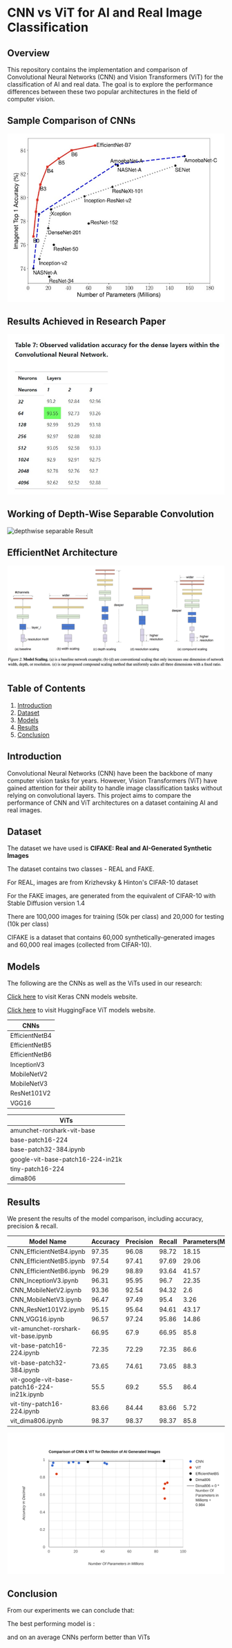 # CNN vs ViT for AI and Real Image Classification

## Overview
This repository contains the implementation and comparison of Convolutional Neural Networks (CNN) and Vision Transformers (ViT) for the classification of AI and real data. The goal is to explore the performance differences between these two popular architectures in the field of computer vision.

## Sample Comparison of CNNs
![Sample Image](comparison_chart.jpg)

## Results Achieved in Research Paper
![Original Result](original_result.jpg)

## Working of Depth-Wise Separable Convolution
![depthwise separable Result](/depthwise-separable-convolution-animation-3x3-kernel.gif)

## EfficientNet Architecture
![EfficientNet Architecture](/efnet_arch.png)

## Table of Contents
1. [Introduction](#introduction)
2. [Dataset](#dataset)
3. [Models](#models)
4. [Results](#results)
5. [Conclusion](#conclusion)


## Introduction
Convolutional Neural Networks (CNN) have been the backbone of many computer vision tasks for years. However, Vision Transformers (ViT) have gained attention for their ability to handle image classification tasks without relying on convolutional layers. This project aims to compare the performance of CNN and ViT architectures on a dataset containing AI and real images.

## Dataset
The dataset we have used is **CIFAKE: Real and AI-Generated Synthetic Images**

The dataset contains two classes - REAL and FAKE.

For REAL, images are from Krizhevsky & Hinton's CIFAR-10 dataset

For the FAKE images, are generated from the equivalent of CIFAR-10 with Stable Diffusion version 1.4

There are 100,000 images for training (50k per class) and 20,000 for testing (10k per class)

CIFAKE is a dataset that contains 60,000 synthetically-generated images and 60,000 real images (collected from CIFAR-10). 

## Models
The following are the CNNs as well as the ViTs used in our research:

[Click here](https://keras.io/api/applications/) to visit Keras CNN models website.

[Click here](https://huggingface.co/models?pipeline_tag=image-classification&sort=trending&search=vit) to visit HuggingFace ViT models website.



| CNNs                 | 
|------------------------------|
| EfficientNetB4              | 
| EfficientNetB5             |
| EfficientNetB6            |
| InceptionV3               |
| MobileNetV2               |
| MobileNetV3              |
| ResNet101V2              |
| VGG16                     |


| ViTs                | 
|------------------------------|
| amunchet-rorshark-vit-base|
| base-patch16-224  |     
| base-patch32-384.ipynb  |    
| google-vit-base-patch16-224-in21k |  
| tiny-patch16-224  |     
| dima806          |

## Results
We present the results of the model comparison, including accuracy, precision & recall.

| Model Name                   | Accuracy | Precision | Recall | Parameters(M) |
|------------------------------|----------|-----------|--------|------------|
| CNN_EfficientNetB4.ipynb    |  97.35   | 96.08          | 98.72      | 18.15   |
| CNN_EfficientNetB5.ipynb    |  97.54   |  97.41         | 97.69      |  29.06   |
| CNN_EfficientNetB6.ipynb    |    96.29  | 98.89          | 93.64      | 41.57    |
| CNN_InceptionV3.ipynb       |   96.31| 95.95          | 96.7      | 22.35 |
| CNN_MobileNetV2.ipynb       | 93.36| 92.54          | 94.32      | 2.6    |
| CNN_MobileNetV3.ipynb       | 96.47| 97.49          | 95.4      |3.26     |
| CNN_ResNet101V2.ipynb       | 95.15| 95.64          | 94.61      |43.17 |
| CNN_VGG16.ipynb             |   96.57| 97.24          | 95.86      | 14.86    |
| vit-amunchet-rorshark-vit-base.ipynb | 66.95 | 67.9| 66.95 | 85.8  |
| vit-base-patch16-224.ipynb  |   72.35  | 72.29          |   72.35    |86.6  |
| vit-base-patch32-384.ipynb  |  73.65  | 74.61          | 73.65     | 88.3 |
| vit-google-vit-base-patch16-224-in21k.ipynb | 55.5  | 69.2| 55.5 | 86.4 |
| vit-tiny-patch16-224.ipynb  |   83.66  | 84.44          | 83.66      | 5.72 |
| vit_dima806.ipynb           | 98.37           | 98.37         |  98.37     | 85.8           |


![Our Results](/scatter-plot.svg)


## Conclusion

From our experiments we can conclude that:

The best performing model is : 

and on an average CNNs perform better than ViTs



